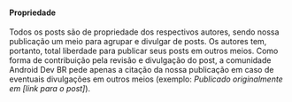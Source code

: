 #### Propriedade

Todos os posts são de propriedade dos respectivos autores, sendo nossa publicação um meio para agrupar e divulgar de posts. Os autores tem, portanto, total liberdade para publicar seus posts em outros meios. Como forma de contribuição pela revisão e divulgação do post, a comunidade Android Dev BR pede apenas a citação da nossa publicação em caso de eventuais divulgações em outros meios (exemplo: *Publicado originalmente em [link para o post]*).
